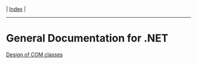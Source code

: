 | [Index](index.md) |

---

# General Documentation for .NET
[Design of COM classes](General.NET/COM.Classes.md)
